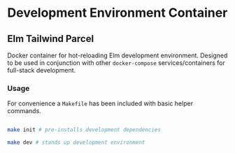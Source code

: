 # Development Environment Container

## Elm Tailwind Parcel

Docker container for hot-reloading Elm development environment. Designed to be used in conjunction with other `docker-compose` services/containers for full-stack development.

### Usage

For convenience a `Makefile` has been included with basic helper commands.

```sh

make init # pre-installs development dependencies

make dev # stands up development environment

```

